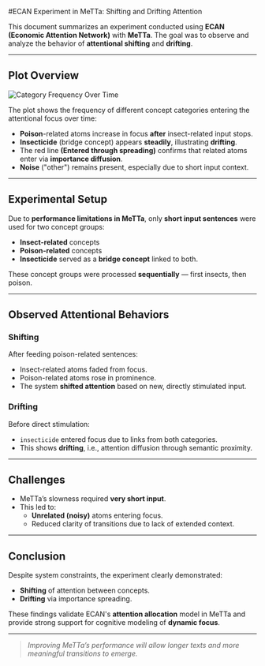 #ECAN Experiment in MeTTa: Shifting and Drifting Attention

This document summarizes an experiment conducted using **ECAN (Economic Attention Network)** with **MeTTa**. The goal was to observe and analyze the behavior of **attentional shifting** and **drifting**.

---

## Plot Overview

![Category Frequency Over Time](/home/tarik/new-attention/metta-attention/output/plot.png.png)

The plot shows the frequency of different concept categories entering the attentional focus over time:

- **Poison**-related atoms increase in focus **after** insect-related input stops.
- **Insecticide** (bridge concept) appears **steadily**, illustrating **drifting**.
- The red line **(Entered through spreading)** confirms that related atoms enter via **importance diffusion**.
- **Noise** ("other") remains present, especially due to short input context.

---

##  Experimental Setup

Due to **performance limitations in MeTTa**, only **short input sentences** were used for two concept groups:

-  **Insect-related** concepts
-  **Poison-related** concepts
-  **Insecticide** served as a **bridge concept** linked to both.

These concept groups were processed **sequentially** — first insects, then poison.

---

##  Observed Attentional Behaviors

### Shifting

After feeding poison-related sentences:

- Insect-related atoms faded from focus.
- Poison-related atoms rose in prominence.
- The system **shifted attention** based on new, directly stimulated input.

### Drifting

Before direct stimulation:

- `insecticide` entered focus due to links from both categories.
- This shows **drifting**, i.e., attention diffusion through semantic proximity.

---

##  Challenges

- MeTTa’s slowness required **very short input**.
- This led to:
  - **Unrelated (noisy)** atoms entering focus.
  - Reduced clarity of transitions due to lack of extended context.

---

## Conclusion

Despite system constraints, the experiment clearly demonstrated:

- **Shifting** of attention between concepts.
- **Drifting** via importance spreading.

These findings validate ECAN's **attention allocation** model in MeTTa and provide strong support for cognitive modeling of **dynamic focus**.

---

> _Improving MeTTa’s performance will allow longer texts and more meaningful transitions to emerge._
